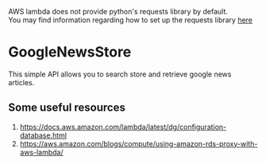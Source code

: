 AWS lambda does not provide python's requests library by default.  
You may find information regarding how to set up the requests library [here](https://aws.amazon.com/blogs/compute/upcoming-changes-to-the-python-sdk-in-aws-lambda/)

# GoogleNewsStore

This simple API allows you to search store and retrieve google news articles.

## Some useful resources

1. https://docs.aws.amazon.com/lambda/latest/dg/configuration-database.html
2. https://aws.amazon.com/blogs/compute/using-amazon-rds-proxy-with-aws-lambda/
